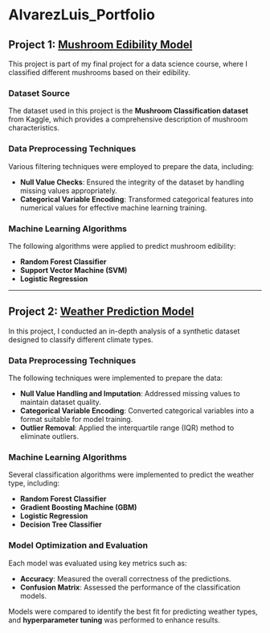 # AlvarezLuis_Portfolio


## Project 1: [Mushroom Edibility Model](https://github.com/AlvarezLI/ProjectDS-Mushrooms)  
This project is part of my final project for a data science course, where I classified different mushrooms based on their edibility.

### Dataset Source
The dataset used in this project is the **Mushroom Classification dataset** from Kaggle, which provides a comprehensive description of mushroom characteristics.

### Data Preprocessing Techniques
Various filtering techniques were employed to prepare the data, including:
- **Null Value Checks**: Ensured the integrity of the dataset by handling missing values appropriately.
- **Categorical Variable Encoding**: Transformed categorical features into numerical values for effective machine learning training.

### Machine Learning Algorithms
The following algorithms were applied to predict mushroom edibility:
- **Random Forest Classifier**
- **Support Vector Machine (SVM)**
- **Logistic Regression**

---

## Project 2: [Weather Prediction Model](https://github.com/AlvarezLI/ProyectoDSII_ParteI)  
In this project, I conducted an in-depth analysis of a synthetic dataset designed to classify different climate types.

### Data Preprocessing Techniques
The following techniques were implemented to prepare the data:
- **Null Value Handling and Imputation**: Addressed missing values to maintain dataset quality.
- **Categorical Variable Encoding**: Converted categorical variables into a format suitable for model training.
- **Outlier Removal**: Applied the interquartile range (IQR) method to eliminate outliers.

### Machine Learning Algorithms
Several classification algorithms were implemented to predict the weather type, including:
- **Random Forest Classifier**
- **Gradient Boosting Machine (GBM)**
- **Logistic Regression**
- **Decision Tree Classifier**

### Model Optimization and Evaluation
Each model was evaluated using key metrics such as:
- **Accuracy**: Measured the overall correctness of the predictions.
- **Confusion Matrix**: Assessed the performance of the classification models.

Models were compared to identify the best fit for predicting weather types, and **hyperparameter tuning** was performed to enhance results.
